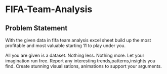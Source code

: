 # FIFA-Team-Analysis

## Problem Statement
With the given data in fifa team analysis excel sheet build up the most profitable and most valuable starting 11 to play under you.


All you are given is a dataset. Nothing less. Nothing more. Let your imagination run free.
Report any interesting trends,patterns,insights you find. Create stunning visualisations,
animations to support your arguments.
